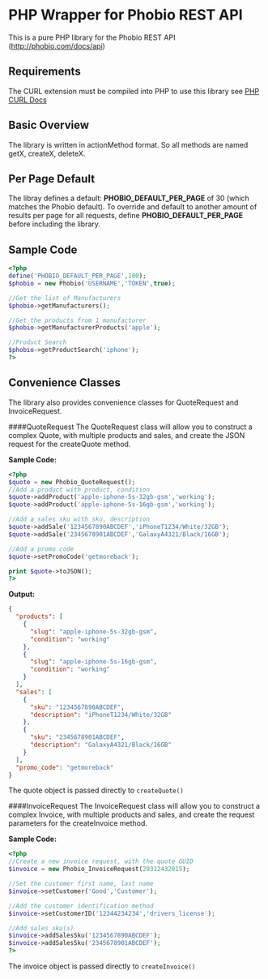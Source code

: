 PHP Wrapper for Phobio REST API
================

This is a pure PHP library for the Phobio REST API (http://phobio.com/docs/api)

## Requirements
The CURL extension must be compiled into PHP to use this library see [PHP CURL Docs](https://php.net/manual/en/curl.installation.php)

## Basic Overview
The library is written in actionMethod format. So all methods are named getX, createX, deleteX. 

## Per Page Default
The libray defines a default: **PHOBIO_DEFAULT_PER_PAGE** of 30 (which matches the Phobio default). To override and default to another amount of results per page for all requests, define **PHOBIO_DEFAULT_PER_PAGE** before including the library.

## Sample Code
```php
<?php
define('PHOBIO_DEFAULT_PER_PAGE',100);
$phobio = new Phobio('USERNAME','TOKEN',true);

//Get the list of Manufacturers 
$phobio->getManufacturers();

//Get the products from 1 manufacturer
$phobio->getManufacturerProducts('apple');

//Product Search
$phobio->getProductSearch('iphone');
?>
```

## Convenience Classes
The library also provides convenience classes for QuoteRequest and InvoiceRequest.

####QuoteRequest
The QuoteRequest class will allow you to construct a complex Quote, with multiple products and sales, and create the JSON request for the createQuote method.

**Sample Code:**
```php
<?php
$quote = new Phobio_QuoteRequest();
//Add a product with product, condition
$quote->addProduct('apple-iphone-5s-32gb-gsm','working');
$quote->addProduct('apple-iphone-5s-16gb-gsm','working');

//Add a sales sku with sku, description
$quote->addSale('1234567890ABCDEF','iPhoneT1234/White/32GB');
$quote->addSale('2345678901ABCDEF','GalaxyA4321/Black/16GB');

//Add a promo code
$quote->setPromoCode('getmoreback');

print $quote->toJSON();
?>
```

**Output:**
```JSON
{
  "products": [
    {
      "slug": "apple-iphone-5s-32gb-gsm",
      "condition": "working"
    },
    {
      "slug": "apple-iphone-5s-16gb-gsm",
      "condition": "working"
    }
  ],
  "sales": [
    {
      "sku": "1234567890ABCDEF",
      "description": "iPhoneT1234/White/32GB"
    },
    {
      "sku": "2345678901ABCDEF",
      "description": "GalaxyA4321/Black/16GB"
    }
  ],
  "promo_code": "getmoreback"
}
```

The quote object is passed directly to ```createQuote()```

####InvoiceRequest
The InvoiceRequest class will allow you to construct a complex Invoice, with multiple products and sales, and create the request parameters for the createInvoice method. 

**Sample Code:**
```php
<?php
//Create a new invoice request, with the quote GUID
$invoice = new Phobio_InvoiceRequest(29312432015);

//Set the customer first name, last name
$invoice->setCustomer('Good','Customer');

//Add the customer identification method
$invoice->setCustomerID('12344234234','drivers_license');

//Add sales sku(s)
$invoice->addSalesSku('1234567890ABCDEF');
$invoice->addSalesSku('2345678901ABCDEF');
?>
```

The invoice object is passed directly to ```createInvoice()```